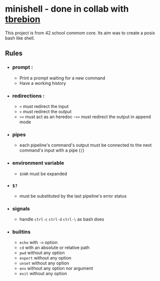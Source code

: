 # minishell - done in collab with [tbrebion](https://github.com/tbrebion)

This project is from 42 school commom core. Its aim was to create a posix bash like shell.

## Rules

- ### prompt :
  - Print a prompt waiting for a new command
  - Have a working history
 
- ### redirections :
  - `<` must redirect the input
  - `>` must redirect the output
  - `<<` must act as an heredoc
  -`>>` must redirect the output in append mode
  
- ### pipes
  - each pipeline's command's output must be connected to the next command's input with a pipe (`|`)
 
- ### environment variable
  - `$VAR` must be expanded
  
- ### `$?`
  - must be substituted by the last pipeline's error status
 
- ### signals
  - handle `ctrl-c` `ctrl-d` `ctrl-\` as bash does
 
- ### builtins
  - `echo` with `-n` option
  - `cd` with an absolute or relative path
  - `pwd` without any option
  - `export` without any option
  - `unset` without any option
  - `env` without any option nor argument
  - `exit` without any option
